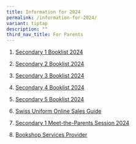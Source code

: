 ```yaml
---
title: Information for 2024
permalink: /information-for-2024/
variant: tiptap
description: ""
third_nav_title: For Parents
---
```

<ol data-tight="true" class="tight">
<li>
<p><a href="/files/Secondary 1 Registration/swiss cottage secondary school booklist 2024 final sec 1_241023(1).pdf" rel="noopener noreferrer nofollow" target="_blank">Secondary 1 Booklist 2024</a>
</p>
</li>
<li>
<p><a href="/files/Secondary 1 Registration/swiss cottage secondary school booklist 2024 final sec 2.pdf" rel="noopener noreferrer nofollow" target="_blank">Secondary 2 Booklist 2024</a>
</p>
</li>
<li>
<p><a href="/files/Secondary 1 Registration/swiss cottage secondary school booklist 2024 final sec 3.pdf" rel="noopener noreferrer nofollow" target="_blank">Secondary 3 Booklist 2024</a>
</p>
</li>
<li>
<p><a href="/files/Secondary 1 Registration/swiss cottage secondary school booklist 2024 final sec 4(1).pdf" rel="noopener noreferrer nofollow" target="_blank">Secondary 4 Booklist 2024</a>
</p>
</li>
<li>
<p><a href="/files/Secondary 1 Registration/swiss cottage secondary school booklist 2024 final sec 5.pdf" rel="noopener noreferrer nofollow" target="_blank">Secondary 5 Booklist 2024</a>
</p>
</li>
<li>
<p><a href="/files/For parents/School-Uniform-Online-Sales-Guide.pdf" rel="noopener noreferrer nofollow" target="_blank">Swiss Uniform Online Sales Guide</a>
</p>
</li>
<li>
<p><a href="https://www.swisscottagesec.moe.edu.sg/files/2024_S1_MTP_050124_vWebsite.pdf" rel="noopener noreferrer nofollow" target="_blank">Secondary 1 Meet-the-Parents Session 2024</a>
</p>
</li>
<li>
<p><a href="/files/For parents/new bookshop services provider wef 1 apr 2023.pdf" rel="noopener noreferrer nofollow" target="_blank">Bookshop Services Provider</a>
</p>
</li>
</ol>
<p></p>